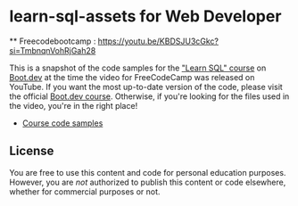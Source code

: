 # learn-sql-assets for Web Developer 

** Freecodebootcamp : https://youtu.be/KBDSJU3cGkc?si=TmbnqnVohRjGah28


This is a snapshot of the code samples for the ["Learn SQL" course](https://boot.dev/courses/learn-sql) on [Boot.dev](https://boot.dev) at the time the video for FreeCodeCamp was released on YouTube. If you want the most up-to-date version of the code, please visit the official [Boot.dev course](https://boot.dev/courses/learn-sql). Otherwise, if you're looking for the files used in the video, you're in the right place!

* [Course code samples](/course)

## License

You are free to use this content and code for personal education purposes. However, you are *not* authorized to publish this content or code elsewhere, whether for commercial purposes or not. 
